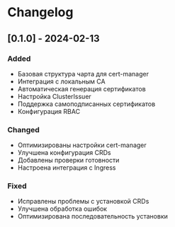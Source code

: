 # Changelog

## [0.1.0] - 2024-02-13

### Added
- Базовая структура чарта для cert-manager
- Интеграция с локальным CA
- Автоматическая генерация сертификатов
- Настройка ClusterIssuer
- Поддержка самоподписанных сертификатов
- Конфигурация RBAC

### Changed
- Оптимизированы настройки cert-manager
- Улучшена конфигурация CRDs
- Добавлены проверки готовности
- Настроена интеграция с Ingress

### Fixed
- Исправлены проблемы с установкой CRDs
- Улучшена обработка ошибок
- Оптимизирована последовательность установки